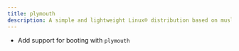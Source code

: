 ```yaml
---
title: plymouth
description: A simple and lightweight Linux® distribution based on musl libc and toybox
---
```


- Add support for booting with `plymouth`
